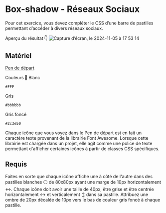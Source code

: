# Box-shadow - Réseaux Sociaux
Pour cet exercice, vous devez compléter le CSS d’une barre de pastilles permettant d’accéder à divers réseaux sociaux.

Aperçu du résultat 👇
![Capture d’écran, le 2024-11-05 à 17 53 14](https://github.com/user-attachments/assets/0def327b-c3cb-4d05-8fc3-312ccd8cb28f)

## Matériel

[Pen de départ](https://codepen.io/tim-momo/pen/xxJJzVZ?editors=1100)

Couleurs 🎨
Blanc

```
#FFF
```

Gris

```
#bbbbbb
```

Gris foncé

```
#2c3e50
```
  
Chaque icône que vous voyez dans le Pen de départ est en fait un caractère texte provenant de la librairie Font Awesome. Lorsque cette librairie est chargée dans un projet, elle agit comme une police de texte permettant d'afficher certaines icônes à partir de classes CSS spécifiques.

## Requis
Faites en sorte que chaque icône affiche une à côté de l'autre dans des pastilles blanches ⚪️ de 80x80px ayant une marge de 10px horizontalement ↔️.
Chaque icône doit avoir une taille de 40px, être grise et être centrée horizontalement ↔️ et verticalement ↕️ dans sa pastille.
Attribuez une ombre de 20px décalée de 10px vers le bas de couleur gris foncé à chaque pastille.
